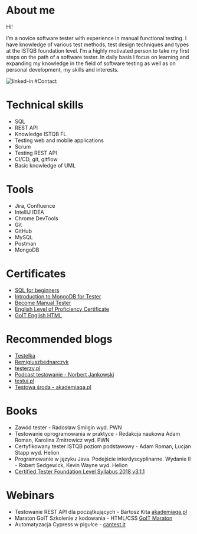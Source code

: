 # About me

Hi! 
 
I’m a novice software tester with experience in manual functional testing. I have knowledge of various test methods, test design techniques and types at the ISTQB foundation level. I’m  a highly motivated person to take my first steps on the path of a software tester.
In daily basis I focus on learning and expanding my knowledge in the field of software testing as well as on personal development, my skills and interests. 

#Contact
[<img align="left" alt="linked-in" src="https://img.shields.io/badge/linkedin-%230077B5.svg?&style=for-the-badge&logo=linkedin&logoColor=white" />](www.linkedin.com/in/tomasz-musiał107)

# Technical skills

* SQL
* REST API
* Knowledge ISTQB FL
* Testing web and mobile applications
* Scrum 
* Testing REST API 
* CI/CD, git, gitflow
* Basic knowledge of UML

# Tools
* Jira, Confluence
* IntelliJ IDEA
* Chrome DevTools
* Git
* GitHub
* MySQL
* Postman
* MongoDB

# Certificates
* [SQL for beginners](https://drive.google.com/file/d/1RpxL5YDnNohKJCCmVFKPcrTKSy_tCLZu/view?usp=share_link)
* [Introduction to MongoDB for Tester](https://drive.google.com/file/d/1RpxL5YDnNohKJCCmVFKPcrTKSy_tCLZu/view?usp=share_link)
* [Become Manual Tester](https://drive.google.com/file/d/1RpxL5YDnNohKJCCmVFKPcrTKSy_tCLZu/view?usp=share_link)
* [English Level of Proficiency Certificate](https://drive.google.com/file/d/155KN8dVwX_TQXtiMDC6uXGnzfCNXhvTV/view?usp=share_link)
* [GoIT English HTML](https://drive.google.com/file/d/1RP1pVs9Kmacp3gx4V58Wy3cZxUnxviHP/view?usp=sharing)

# Recommended blogs
* [Testelka](https://testelka.pl/)
* [Remigiuszbednarczyk](https://remigiuszbednarczyk.pl)
* [testerzy.pl](https://testerzy.pl/)
* [Podcast testowanie - Norbert Jankowski](https://podcasttestowanie.pl/)
* [testuj.pl](https://testuj.pl/blog/)
* [Testowa środa - akademiaqa.pl](https://akademiaqa.pl/testowa-sroda/)

# Books
* Zawód tester - Radosław Smilgin wyd. PWN
* Testowanie oprogramowania w praktyce - Redakcja naukowa Adam Roman, Karolina Zmitrowicz wyd. PWN 
* Certyfikowany tester ISTQB poziom podstawowy - Adam Roman, Lucjan Stapp wyd. Helion
* Programowanie w języku Java. Podejście interdyscyplinarne. Wydanie II - Robert Sedgewick, Kevin Wayne wyd. Helion
* [Certified Tester Foundation Level Syllabus 2018 v3.1.1](https://istqb-main-web-prod.s3.amazonaws.com/media/documents/ISTQB-CTFL_Syllabus_2018_v3.1.1.pdf)

# Webinars
* Testowanie REST API dla początkujących - Bartosz Kita [akademiaqa.pl](https://akademiaqa.pl)
* Maraton GoIT Szkolenie z kodowania - HTML/CSS [GoIT Maraton](https://m.goit.global/pl/?utm_source=google&utm_medium=cpc&utm_campaign=19908700535|146264932926|652825193268||go-it&gclid=Cj0KCQjwuLShBhC_ARIsAFod4fLx173xU8r4FagZDcZ61pmY8kScCQLrjZS9zTq-4c4JojNhvkQvhrsaAreEEALw_wcB)
* Automatyzacja Cypress w pigułce - [cantest.it](https://www.cantest.it)
